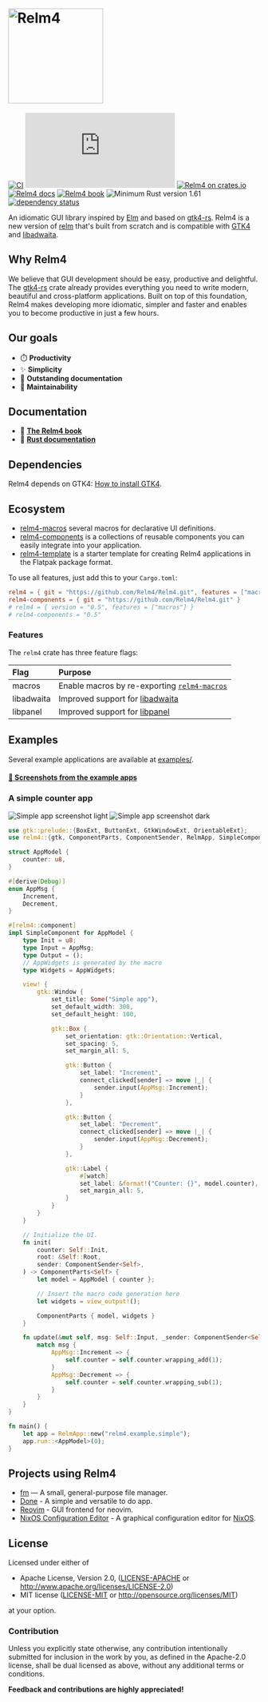<h1>
  <a href="https://relm4.org">
    <img src="assets/Relm_logo_with_text.png" width="190" alt="Relm4">
  </a>
</h1>

[![CI](https://github.com/Relm4/Relm4/actions/workflows/rust.yml/badge.svg)](https://github.com/Relm4/Relm4/actions/workflows/rust.yml)
[![Matrix](https://img.shields.io/matrix/relm4:matrix.org?label=matrix%20chat)](https://matrix.to/#/#relm4:matrix.org)
[![Relm4 on crates.io](https://img.shields.io/crates/v/relm4.svg)](https://crates.io/crates/relm4)
[![Relm4 docs](https://img.shields.io/badge/rust-documentation-blue)](https://relm4.org/docs/stable/relm4/)
[![Relm4 book](https://img.shields.io/badge/rust-book-fc0060)](https://relm4.org/book/stable/)
![Minimum Rust version 1.61](https://img.shields.io/badge/rustc-1.61+-06a096.svg)
[![dependency status](https://deps.rs/repo/github/Relm4/Relm4/status.svg)](https://deps.rs/repo/github/Relm4/Relm4)

An idiomatic GUI library inspired by [Elm](https://elm-lang.org/) and based on [gtk4-rs](https://crates.io/crates/gtk4). 
Relm4 is a new version of [relm](https://github.com/antoyo/relm) that's built from scratch and is compatible with [GTK4](https://www.gtk.org/) and [libadwaita](https://gitlab.gnome.org/GNOME/libadwaita).

## Why Relm4

We believe that GUI development should be easy, productive and delightful.  
The [gtk4-rs](https://crates.io/crates/gtk4) crate already provides everything you need to write modern, beautiful and cross-platform applications.
Built on top of this foundation, Relm4 makes developing more idiomatic, simpler and faster and enables you to become productive in just a few hours.

## Our goals

+ ⏱️ **Productivity**
+ ✨ **Simplicity**
+ 📎 **Outstanding documentation**
+ 🔧 **Maintainability**

## Documentation

+ 📖 **[The Relm4 book](https://relm4.org/book/stable/)**
+ 📜 **[Rust documentation](https://relm4.org/docs/stable/relm4/)**

## Dependencies

Relm4 depends on GTK4: [How to install GTK4](https://www.gtk.org/docs/installations/).

## Ecosystem

+ [relm4-macros](https://crates.io/crates/relm4-macros) several macros for declarative UI definitions.
+ [relm4-components](https://crates.io/crates/relm4-components) is a collections of reusable components you can easily integrate into your application.
+ [relm4-template](https://github.com/Relm4/relm4-template) is a starter template for creating Relm4 applications in the Flatpak package format.

To use all features, just add this to your `Cargo.toml`:

```toml
relm4 = { git = "https://github.com/Relm4/Relm4.git", features = ["macros"] }
relm4-components = { git = "https://github.com/Relm4/Relm4.git" }
# relm4 = { version = "0.5", features = ["macros"] }
# relm4-components = "0.5"
```

### Features

The `relm4` crate has three feature flags:

| Flag | Purpose |
| :--- | :------ |
| macros | Enable macros by re-exporting [`relm4-macros`](https://crates.io/crates/relm4-macros) |
| libadwaita | Improved support for [libadwaita](https://gitlab.gnome.org/World/Rust/libadwaita-rs) |
| libpanel | Improved support for [libpanel](https://gitlab.gnome.org/World/Rust/libpanel-rs) |

## Examples

Several example applications are available at [examples/](examples/).

#### [📸 Screenshots from the example apps](assets/screenshots)

### A simple counter app

![Simple app screenshot light](assets/screenshots/simple-light.png)
![Simple app screenshot dark](assets/screenshots/simple-dark.png)

```rust
use gtk::prelude::{BoxExt, ButtonExt, GtkWindowExt, OrientableExt};
use relm4::{gtk, ComponentParts, ComponentSender, RelmApp, SimpleComponent, WidgetPlus};

struct AppModel {
    counter: u8,
}

#[derive(Debug)]
enum AppMsg {
    Increment,
    Decrement,
}

#[relm4::component]
impl SimpleComponent for AppModel {
    type Init = u8;
    type Input = AppMsg;
    type Output = ();
    // AppWidgets is generated by the macro
    type Widgets = AppWidgets;

    view! {
        gtk::Window {
            set_title: Some("Simple app"),
            set_default_width: 300,
            set_default_height: 100,

            gtk::Box {
                set_orientation: gtk::Orientation::Vertical,
                set_spacing: 5,
                set_margin_all: 5,

                gtk::Button {
                    set_label: "Increment",
                    connect_clicked[sender] => move |_| {
                        sender.input(AppMsg::Increment);
                    }
                },

                gtk::Button {
                    set_label: "Decrement",
                    connect_clicked[sender] => move |_| {
                        sender.input(AppMsg::Decrement);
                    }
                },

                gtk::Label {
                    #[watch]
                    set_label: &format!("Counter: {}", model.counter),
                    set_margin_all: 5,
                }
            }
        }
    }

    // Initialize the UI.
    fn init(
        counter: Self::Init,
        root: &Self::Root,
        sender: ComponentSender<Self>,
    ) -> ComponentParts<Self> {
        let model = AppModel { counter };

        // Insert the macro code generation here
        let widgets = view_output!();

        ComponentParts { model, widgets }
    }

    fn update(&mut self, msg: Self::Input, _sender: ComponentSender<Self>) {
        match msg {
            AppMsg::Increment => {
                self.counter = self.counter.wrapping_add(1);
            }
            AppMsg::Decrement => {
                self.counter = self.counter.wrapping_sub(1);
            }
        }
    }
}

fn main() {
    let app = RelmApp::new("relm4.example.simple");
    app.run::<AppModel>(0);
}
```

## Projects using Relm4

- [fm](https://github.com/euclio/fm) — A small, general-purpose file manager.
- [Done](https://github.com/edfloreshz/done) - A simple and versatile to do app.
- [Reovim](https://github.com/songww/reovim) - GUI frontend for neovim.
- [NixOS Configuration Editor](https://github.com/vlinkz/nixos-conf-editor) - A graphical configuration editor for [NixOS](https://nixos.org).

## License

Licensed under either of

 * Apache License, Version 2.0, ([LICENSE-APACHE](LICENSE-APACHE) or http://www.apache.org/licenses/LICENSE-2.0)
 * MIT license ([LICENSE-MIT](LICENSE-MIT) or http://opensource.org/licenses/MIT)

at your option.

### Contribution

Unless you explicitly state otherwise, any contribution intentionally submitted
for inclusion in the work by you, as defined in the Apache-2.0 license, shall be dual licensed as above, without any
additional terms or conditions.

**Feedback and contributions are highly appreciated!**
